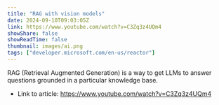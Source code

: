 ```yaml
---
title: "RAG with vision models"
date: 2024-09-10T09:03:05Z
link: https://www.youtube.com/watch?v=C3Zq3z4UQm4
showShare: false
showReadTime: false
thumbnail: images/ai.png
tags: ["developer.microsoft.com/en-us/reactor"]
---
```

RAG (Retrieval Augmented Generation) is a way to get LLMs to answer questions grounded in a particular knowledge base.

- Link to article: https://www.youtube.com/watch?v=C3Zq3z4UQm4